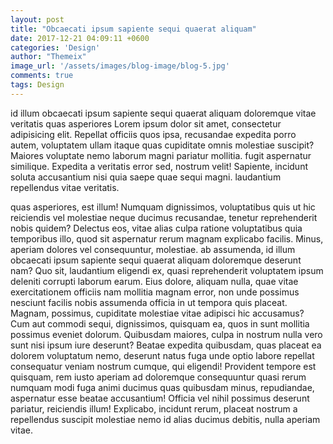 ```yaml
---
layout: post
title: "Obcaecati ipsum sapiente sequi quaerat aliquam"
date: 2017-12-21 04:09:11 +0600
categories: 'Design'
author: "Themeix"
image_url: '/assets/images/blog-image/blog-5.jpg'
comments: true
tags: Design
---
```

id illum obcaecati ipsum sapiente sequi quaerat aliquam doloremque  vitae veritatis quas asperiores Lorem ipsum dolor sit amet, consectetur adipisicing elit. Repellat officiis quos ipsa, recusandae expedita porro autem, voluptatem ullam itaque quas cupiditate omnis molestiae suscipit? Maiores voluptate nemo laborum magni pariatur mollitia.
fugit aspernatur similique. Expedita a veritatis error sed, nostrum velit! Sapiente, incidunt soluta accusantium nisi quia saepe quae sequi magni.
laudantium repellendus vitae veritatis.

 quas asperiores, est illum! Numquam dignissimos, voluptatibus quis ut hic reiciendis vel molestiae neque ducimus recusandae, tenetur reprehenderit nobis quidem? Delectus eos, vitae alias culpa ratione voluptatibus quia temporibus illo, quod sit aspernatur rerum magnam explicabo facilis. Minus, aperiam dolores vel consequuntur, molestiae.
  ab assumenda, id illum obcaecati ipsum sapiente sequi quaerat aliquam doloremque deserunt nam? Quo sit, laudantium eligendi ex, quasi reprehenderit voluptatem ipsum deleniti corrupti laborum earum. Eius dolore, aliquam nulla, quae vitae exercitationem officiis nam mollitia magnam error, non unde possimus nesciunt facilis nobis assumenda officia in ut tempora quis placeat. Magnam, possimus, cupiditate molestiae vitae adipisci hic accusamus? Cum aut commodi sequi, dignissimos, quisquam ea, quos in sunt mollitia possimus eveniet dolorum. Quibusdam maiores, culpa in nostrum nulla vero sunt nisi ipsum iure deserunt? Beatae expedita quibusdam, quas placeat ea dolorem voluptatum nemo, deserunt natus fuga unde optio labore repellat consequatur veniam nostrum cumque, qui eligendi! Provident tempore est quisquam, rem iusto aperiam ad doloremque consequuntur quasi rerum numquam modi fuga animi ducimus quas quibusdam minus, repudiandae, aspernatur esse beatae accusantium! Officia vel nihil possimus deserunt pariatur, reiciendis illum! Explicabo, incidunt rerum, placeat nostrum a repellendus suscipit molestiae nemo id alias ducimus debitis, nulla aperiam vitae.